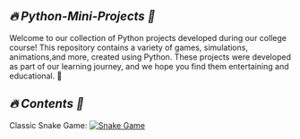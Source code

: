 ## *🔥 Python-Mini-Projects 🎴*


Welcome to our collection of Python projects developed during our college course! This repository contains a variety of games, simulations, animations,and more, created using Python. These projects were developed as part of our learning journey, and we hope you find them entertaining and educational. 🚀


## *🔥 Contents 🎴*


Classic Snake Game:
[![Snake Game](https://github.com/Hrishikesh-Gavai/Python-Mini-Projects/assets/168000487/e49888ae-578e-4193-9a40-126034531f5d)](https://github.com/Hrishikesh-Gavai/Python-Mini-Projects/blob/main/Snake%20Game.py)
